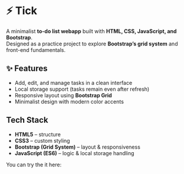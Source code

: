 # ⚡ Tick  

A minimalist **to-do list webapp** built with **HTML, CSS, JavaScript, and Bootstrap**.  
Designed as a practice project to explore **Bootstrap’s grid system** and front-end fundamentals.  


## ✨ Features  
- Add, edit, and manage tasks in a clean interface  
- Local storage support (tasks remain even after refresh)  
- Responsive layout using **Bootstrap Grid**  
- Minimalist design with modern color accents  


## Tech Stack  
- **HTML5** – structure  
- **CSS3** – custom styling  
- **Bootstrap (Grid System)** – layout & responsiveness  
- **JavaScript (ES6)** – logic & local storage handling  


  
You can try the it here:  


